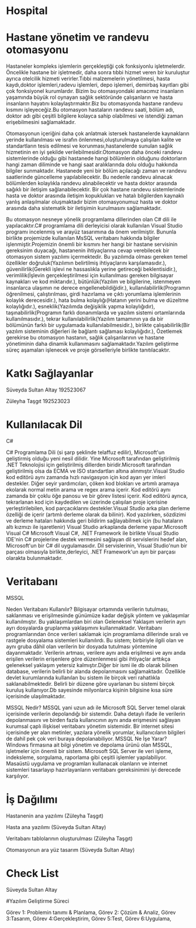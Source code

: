 # Hospital
# Hastane yönetim ve randevu otomasyonu
Hastaneler kompleks işlemlerin gerçekleştiği çok fonksiyonlu işletmelerdir. Öncelikle hastane bir işletmedir, daha sonra tıbbi hizmet veren bir kuruluştur ayrıca otelcilik hizmeti verirler.Tıbbi malzemelerin yönetilmesi, hasta kaydı,doktor işlemleri,radevu işlemleri, depo işlemeri, demirbaş kayıtları gibi çok fonksiyonel kurumlardır. Bizim bu otomasyondaki amacımız insanların yaşamında büyük rol oynayan sağlık sektöründe çalışanların ve hasta insanların hayatını kolaylaştırmaktır.Biz bu otomasyonda hastane randevu kısmını işleyeceğiz.Bu otomasyon hastaların randevu saati, bölüm adı, doktor adı gibi çeşitli bilgilere kolayca sahip olabilmesi ve istendiği zaman erişebilmesini sağlamaktadır.

Otomasyonun içeriğini daha çok anlatmak istersek hastanelerde kaynakların yerinde kullanılması ve israfın önlenmesi,oluşturulmaya çalışılan kalite ve standartların tesis edilmesi ve korunması,hastanelerde sunulan sağlık hizmetinin en iyi şekilde verilebilmesidir.Otomasyon daha önceki randevu sistemlerinde olduğu gibi hastanede hangi bölümlerin olduğunu doktorların hangi zaman diliminde ve hangi saat aralıklarında dolu olduğu hakkında bilgiler sunmaktadır. Hastanede yeni bir bölüm açılacağı zaman ve randevu saatlerinde güncelleme yapılabilecektir. Bu nedenle randevu alınacak bölümlerden kolaylıkla randevu alınabilecektir ve hasta doktor arasında sağıklı bir iletişim sağlanabilecektir. Bir çok hastane randevu sistemlerinde hasta ve doktor arasında iletişim kopuklukları ve hatalı bilgilerden kaynaklı yanlış anlaşılmalar oluşmaktadır bizim otomasyonumuz hasta ve doktor arasında daha sistematik bir iletişimin kurulmasını sağlamaktadır. 


Bu otomasyon nesneye yönelik programlama dillerinden olan C# dili ile yapılacaktır.C# programlama dili derleyicisi olarak kullanılan Visual Studio programı incelenmiş ve arayüz tasarımına da önem verilmiştir. Bununla birlikte projemizde kullanılan MsSQL veritabanı hakkında bilgiler işlenmiştir.Projemizin önemli bir kısmını her hangi bir hastane servisinin gereksinim duyacağı, hastanenin ihtiyaçlarına cevap verebilecek bir otomasyon sistem yazılımı içermektedir. Bu yazılımda olması gereken temel özellikler doğruluk(Yazılımın belirtilmiş ihtiyaçlarını karşılamasıdır.), güvenilirlik(Gerekli işlevi ne hassaslıkla yerine getireceği beklentisidir.), verimlilik(İşlevin gerçekleştirilmesi için kullanılması gereken bilgisayar kaynakları ve kod miktarıdır.), bütünlük(Yazılım ve bilgilerine, istenmeyen insanlarca ulaşımın ne derece engellenebildiğidir.), kullanılabilirlik(Programın öğrenilmesi, çalıştırılması, girdi hazırlama ve çıktı yorumlama işlemlerinin kolaylık derecesidir.), hata bulma kolaylığı(Hatanın yerini bulma ve düzeltme kolaylığıdır.), esneklik(Yazılımda değişiklik yapma kolaylığıdır), taşınabilirlik(Programın farklı donanımlarda ve yazılım sistemi ortamlarında kullanılmasıdır.), tekrar kullanılabilirlik(Yazılım tamamının ya da bir bölümünün farklı bir uygulamada kullanılabilmesidir.), birlikte çalışabilirlik(Bir yazılım sisteminin diğerleri ile bağlantı sağlaması kolaylığıdır.), Özetlemek gerekirse bu otomasyon hastanın, sağlık çalışanlarının ve hastane yönetiminin daha dinamik kullanımasını sağlamaktadır.Yazılım geliştirme süreç aşamaları işlenecek ve proje görselleriyle birlikte tanıtılacaktır.




# Katkı Sağlayanlar

Süveyda Sultan Altay 192523067

Züleyha Taşgıt 192523023


# Kullanılacak Dil

C#


C# Programlama Dili (si şarp şeklinde telaffuz edilir), Microsoft'un geliştirmiş olduğu yeni nesil dilidir. Yine Microsoft tarafından geliştirilmiş .NET Teknolojisi için geliştirilmiş dillerden biridir.Microsoft tarafından geliştirilmiş olsa da ECMA ve ISO standartları altına alınmıştır.Visual Studio kod editörü aynı zamanda hızlı navigasyon için kod ayarı yer imleri destekler. Diğer seyir yardımcıları, çöken kod blokları ve artımlı aramaya ekolarak normal metin arama ve regex arama içerir. Kod editörü aynı zamanda bir çoklu öğe panosu ve bir görev listesi içerir. Kod editörü ayrıca, tekrarlanan kod için kaydedilen ve üzerinde çalışılan proje içerisine yerleştirilebilen, kod parçacıklarını destekler.Visual Studio arka plan derleme özelliği de içerir (artımlı derleme olarak da bilinir). Kod yazılırken, sözdizimi ve derleme hataları hakkında geri bildirim sağlayabilmek için (bu hataların altı kızmızı ile işaretlenir) Visual Studio arkaplanda derleme yapar.Microsoft Visual C#
Microsoft Visual C#, .NET Framework ile birlikte Visual Studio IDE'nin C# projelerine destek vermesini sağlayan dil servislerini hedef alan, Microsoft'un bir C#
dil uygulamasıdır. Dil servislerinin, Visual Studio'nun bir parçası olmasıyla birlikte,derleyici, .NET Framework'un ayrı bir parçası olarakta bulunmaktadır.



# Veritabanı
 
 MSSQL 
  
Neden Veritabanı Kullanılır?
Bilgisayar ortamında verilerin tutulması, saklanması ve erişilmesinde günümüze kadar değişik yöntem ve yaklaşımlar kullanılmıştır. Bu yaklaşımlardan biri olan Geleneksel Yaklaşım verilerin ayrı ayrı dosyalarda gruplanma yaklaşımını kullanmaktadır. Veritabanı programlarından önce verileri saklamak için programlama dillerinde sıralı ve rastgele dosyalama sistemleri kullanılırdı. Bu sistem; birbiriyle ilgili olan ve aynı gruba dâhil olan verilerin bir dosyada tutulması yöntemine dayanmaktadır. Verilerin artması, verilere aynı anda erişilmesi ve aynı anda erişilen verilerin erişenlere göre düzenlenmesi gibi ihtiyaçlar arttıkça geleneksel
yaklaşım yetersiz kalmıştır.Diğer bir ismi ile db olarak bilinen database, verilerin belirli bir alanda depolanmasını sağlamaktadır. Özellikle devlet kurumlarında kullanılan bu sistem ile birçok veri rahatlıkla saklanabilmektedir. Belirli bir düzene göre uyarlanan bu sistemi birçok kuruluş kullanıyor.Db sayesinde milyonlarca kişinin bilgisine kısa süre içerisinde ulaşılmaktadır.

MSSQL Nedir?
MSSQL yani uzun adı ile Microsoft SQL Server temel olarak içerisinde verilerin depolandığı bir sistemdir. Daha detaylı ifade ile verilerin depolanmasını ve birden fazla kullanıcının aynı anda erişmesini sağlayan kurumsal çaplı ilişkisel veritabanı yönetim sistemidir. Bir internet sitesi içerisinde yer alan metinler, yazılara yönelik yorumlar, kullanıcıların bilgileri de dahil pek çok veri buraya depolanabiliyor.
MSSQL Ne İşe Yarar?
Windows firmasına ait bilgi yönetim ve depolama ürünü olan MSSQL, işletmeler için önemli bir sistem. Microsoft SQL Server ile veri işleme, indeksleme, sorgulama, raporlama gibi çeşitli işlemler yapılabiliyor. Masaüstü uygulama ve programları kullanacak olanların ve internet sistemleri tasarlayıp hazırlayanların veritabanı gereksinimini iyi derecede karşılıyor.






# İş Dağılımı
Hastanenin ana yazılımı (Züleyha Taşgıt)

Hasta ana yazılımı (Süveyda Sultan Altay)

Veritabanı tablolarının oluşturulması (Züleyha Taşgıt)

Otomasyonun ara yüz  tasarım (Süveyda Sultan Altay)


# Check List

Süveyda Sultan Altay


 #Yazılım Geliştirme Süreci
 
 Görev 1: Problemin tanımı & Planlama,
 Görev 2: Çözüm & Analiz,
 Görev 3:Tasarım,
 Görev 4:Gerçekleştirim,
 Görev 5:Test,
 Görev 6:Uygulama,








